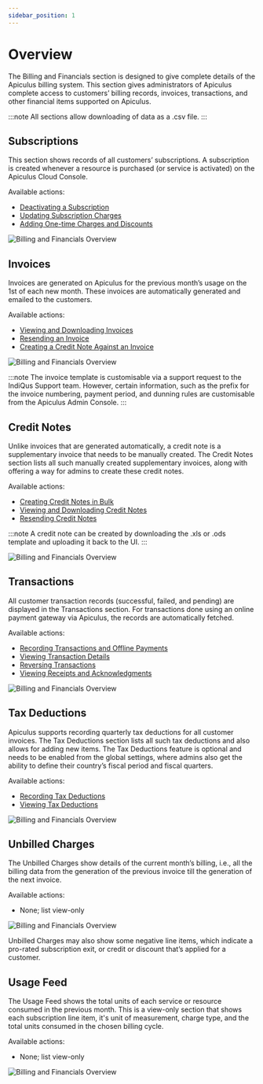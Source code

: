 ```yaml
---
sidebar_position: 1
---
```

# Overview

The Billing and Financials section is designed to give complete details of the Apiculus billing system. This section gives administrators of Apiculus complete access to customers’ billing records, invoices, transactions, and other financial items supported on Apiculus.

:::note
All sections allow downloading of data as a .csv file.
:::

## Subscriptions

This section shows records of all customers’ subscriptions. A subscription is created whenever a resource is purchased (or service is activated) on the Apiculus Cloud Console.

Available actions:

- [Deactivating a Subscription](DeactivatingaSubscription)
- [Updating Subscription Charges](UpdatingSubscriptionCharges)
- [Adding One-time Charges and Discounts](AddingOne-timeChargesandDiscounts.md)

![Billing and Financials Overview](img/Overview1.png)

## Invoices

Invoices are generated on Apiculus for the previous month’s usage on the 1st of each new month. These invoices are automatically generated and emailed to the customers.

Available actions:

- [Viewing and Downloading Invoices](ViewinganddownloadingInvoices.md)
- [Resending an Invoice](ResendinganInvoice)
- [Creating a Credit Note Against an Invoice](CreatingaCreditNoteAgainstanInvoice)

![Billing and Financials Overview](img/Overview2.png)

:::note
The invoice template is customisable via a support request to the IndiQus Support team. However, certain information, such as the prefix for the invoice numbering, payment period, and dunning rules are customisable from the Apiculus Admin Console.
:::

## Credit Notes

Unlike invoices that are generated automatically, a credit note is a supplementary invoice that needs to be manually created. The Credit Notes section lists all such manually created supplementary invoices, along with offering a way for admins to create these credit notes.

Available actions:

- [Creating Credit Notes in Bulk](/docs/Administration/BillingandFinancials/CreatingCreditNotesinBulk)
- [Viewing and Downloading Credit Notes](/docs/Administration/BillingandFinancials/ViewingandDownloadingCreditNotes)
- [Resending Credit Notes](/docs/Administration/BillingandFinancials/ResendingCreditNotes)

:::note
A credit note can be created by downloading the .xls or .ods template and uploading it back to the UI.
:::

![Billing and Financials Overview](img/Overview3.png)

## Transactions

All customer transaction records (successful, failed, and pending) are displayed in the Transactions section. For transactions done using an online payment gateway via Apiculus, the records are automatically fetched.

Available actions:

- [Recording Transactions and Offline Payments](/docs/Administration/BillingandFinancials/RecordingTransactionsandOfflinePayments)
- [Viewing Transaction Details](/docs/Administration/BillingandFinancials/ViewingTransactionDetails)
- [Reversing Transactions](/docs/Administration/BillingandFinancials/ReversingTransactions)
- [Viewing Receipts and Acknowledgments](/docs/Administration/BillingandFinancials/ViewingReceiptsandAcknowledgments)

![Billing and Financials Overview](img/Overview4.png)

## Tax Deductions

Apiculus supports recording quarterly tax deductions for all customer invoices. The Tax Deductions section lists all such tax deductions and also allows for adding new items. The Tax Deductions feature is optional and needs to be enabled from the global settings, where admins also get the ability to define their country’s fiscal period and fiscal quarters.

Available actions:

- [Recording Tax Deductions](RecordingTaxDeductions)
- [Viewing Tax Deductions](ViewingTaxDeductions)

![Billing and Financials Overview](img/Overview5.png)

## Unbilled Charges

The Unbilled Charges show details of the current month’s billing, i.e., all the billing data from the generation of the previous invoice till the generation of the next invoice.

Available actions:

- None; list view-only

![Billing and Financials Overview](img/Overview6.png)

Unbilled Charges may also show some negative line items, which indicate a pro-rated subscription exit, or credit or discount that’s applied for a customer. 

## Usage Feed

The Usage Feed shows the total units of each service or resource consumed in the previous month. This is a view-only section that shows each subscription line item, it's unit of measurement, charge type, and the total units consumed in the chosen billing cycle.

Available actions:

- None; list view-only

![Billing and Financials Overview](img/Overview7.png)




